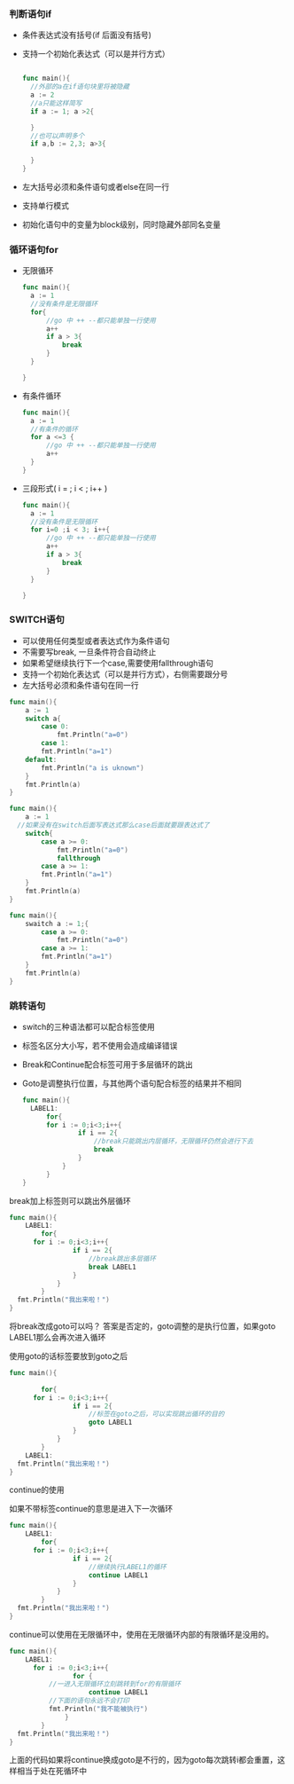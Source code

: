 ### 判断语句if

- 条件表达式没有括号(if 后面没有括号)

- 支持一个初始化表达式（可以是并行方式）

  ```go
  
  func main(){
    //外部的a在if语句块里将被隐藏
    a := 2
    //a只能这样简写
    if a := 1; a >2{
  
  	}
    //也可以声明多个
    if a,b := 2,3; a>3{
      
    }
  }
  
  
  ```

  

- 左大括号必须和条件语句或者else在同一行

- 支持单行模式

- 初始化语句中的变量为block级别，同时隐藏外部同名变量

### 循环语句for

- 无限循环

  ```go
  func main(){
  	a := 1
  	//没有条件是无限循环
  	for{
  		//go 中 ++ --都只能单独一行使用
  		a++
  		if a > 3{
  			break
  		}
  	}
  
  }
  ```

  

- 有条件循环

  ```go
  func main(){
  	a := 1
  	//有条件的循环
  	for a <=3 {
  		//go 中 ++ --都只能单独一行使用
  		a++
  	}
  }
  ```

  

- 三段形式( i = ; i < ; i++ )

  ```go
  func main(){
  	a := 1
  	//没有条件是无限循环
  	for i=0 ;i < 3; i++{
  		//go 中 ++ --都只能单独一行使用
  		a++
  		if a > 3{
  			break
  		}
  	}
  
  }
  ```

### SWITCH语句

- 可以使用任何类型或者表达式作为条件语句
- 不需要写break, 一旦条件符合自动终止
- 如果希望继续执行下一个case,需要使用fallthrough语句
- 支持一个初始化表达式（可以是并行方式），右侧需要跟分号
- 左大括号必须和条件语句在同一行

```go
func main(){
	a := 1
	switch a{
		case 0:
			fmt.Println("a=0")
		case 1:
    	fmt.Println("a=1")
    default:
    	fmt.Println("a is uknown")
	}
	fmt.Println(a)
}
```

```go
func main(){
	a := 1
  //如果没有在switch后面写表达式那么case后面就要跟表达式了
	switch{
		case a >= 0:
			fmt.Println("a=0")
			fallthrough
		case a >= 1:
    	fmt.Println("a=1")
	}
	fmt.Println(a)
}
```

```go
func main(){
	swaitch a := 1;{
		case a >= 0:
			fmt.Println("a=0")
		case a >= 1:
    	fmt.Println("a=1")
	}
	fmt.Println(a)
}
```

### 跳转语句

- switch的三种语法都可以配合标签使用

- 标签名区分大小写，若不使用会造成编译错误

- Break和Continue配合标签可用于多层循环的跳出

- Goto是调整执行位置，与其他两个语句配合标签的结果并不相同

  ```go
  func main(){
  	LABEL1:
  		for{
        for i := 0;i<3;i++{
  				if i == 2{
  					//break只能跳出内层循环，无限循环仍然会进行下去
  					break
  				}
  			}
  		}
  }
  ```

  

break加上标签则可以跳出外层循环

```go
func main(){
	LABEL1:
		for{
      for i := 0;i<3;i++{
				if i == 2{
					//break跳出多层循环
					break LABEL1
				}
			}
		}
  fmt.Println("我出来啦！")
}
```

将break改成goto可以吗？ 答案是否定的，goto调整的是执行位置，如果goto  LABEL1那么会再次进入循环

使用goto的话标签要放到goto之后

```go
func main(){
	
		for{
      for i := 0;i<3;i++{
				if i == 2{
					//标签在goto之后，可以实现跳出循环的目的
					goto LABEL1
				}
			}
		}
	LABEL1:	
  fmt.Println("我出来啦！")
}
```

continue的使用

如果不带标签continue的意思是进入下一次循环

```go
func main(){
	LABEL1:
		for{
      for i := 0;i<3;i++{
				if i == 2{
					//继续执行LABEL1的循环
					continue LABEL1
				}
			}
		}
  fmt.Println("我出来啦！")
}
```

continue可以使用在无限循环中，使用在无限循环内部的有限循环是没用的。

```go
func main(){
	LABEL1:
      for i := 0;i<3;i++{
				for {
          //一进入无限循环立刻跳转到for的有限循环
					continue LABEL1
          //下面的语句永远不会打印
          fmt.Println("我不能被执行")
			  }
		}
  fmt.Println("我出来啦！")
}
```

上面的代码如果将continue换成goto是不行的，因为goto每次跳转i都会重置，这样相当于处在死循环中